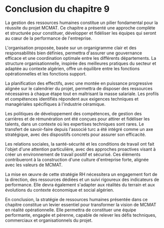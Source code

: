 # Conclusion du chapitre 9

La gestion des ressources humaines constitue un pilier fondamental pour la réussite du projet MCMAT. Ce chapitre a présenté une approche complète et structurée pour constituer, développer et fidéliser les équipes qui seront au cœur de la performance de l'entreprise.

L'organisation proposée, basée sur un organigramme clair et des responsabilités bien définies, permettra d'assurer une gouvernance efficace et une coordination optimale entre les différents départements. La structure organisationnelle, inspirée des meilleures pratiques du secteur et adaptée au contexte algérien, offre un équilibre entre les fonctions opérationnelles et les fonctions support.

La planification des effectifs, avec une montée en puissance progressive alignée sur le calendrier du projet, permettra de disposer des ressources nécessaires à chaque étape tout en maîtrisant la masse salariale. Les profils et compétences identifiés répondent aux exigences techniques et managériales spécifiques à l'industrie céramique.

Les politiques de développement des compétences, de gestion des carrières et de rémunération ont été conçues pour attirer et fidéliser les talents, dans un contexte où les expertises techniques sont rares. Le transfert de savoir-faire depuis l'associé turc a été intégré comme un axe stratégique, avec des dispositifs concrets pour assurer son efficacité.

Les relations sociales, la santé-sécurité et les conditions de travail ont fait l'objet d'une attention particulière, avec des approches proactives visant à créer un environnement de travail positif et sécurisé. Ces éléments contribueront à la construction d'une culture d'entreprise forte, alignée avec les valeurs de MCMAT.

La mise en œuvre de cette stratégie RH nécessitera un engagement fort de la direction, des ressources dédiées et un suivi rigoureux des indicateurs de performance. Elle devra également s'adapter aux réalités du terrain et aux évolutions du contexte économique et social algérien.

En conclusion, la stratégie de ressources humaines présentée dans ce chapitre constitue un levier essentiel pour transformer la vision de MCMAT en réalité opérationnelle. Elle permettra de constituer une équipe performante, engagée et pérenne, capable de relever les défis techniques, commerciaux et organisationnels du projet.
